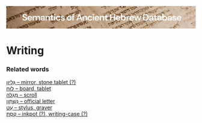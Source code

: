<html><body><img id="banner" src="../../images/banners/banner.png" alt="banner" /></body></html>

# **Writing**


### Related words
[גִּלָּיוֹן – mirror, stone tablet (?)](../words/gillayon.md)<br>[לוּחַ – board, tablet](../words/luach.md)<br>[מְגִלָּה – scroll](../words/mgillah.md)<br>[נִשְׁתְּוָן – official letter](../words/nishthwan.md)<br>[עֵט – stylus, graver](../words/3et.md)<br>[קֶסֶת – inkpot (?), writing-case (?)](../words/qeseth.md)<br>